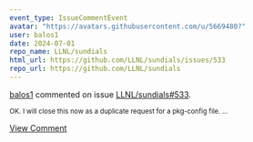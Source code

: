 ```yaml
---
event_type: IssueCommentEvent
avatar: "https://avatars.githubusercontent.com/u/5669480?"
user: balos1
date: 2024-07-01
repo_name: LLNL/sundials
html_url: https://github.com/LLNL/sundials/issues/533
repo_url: https://github.com/LLNL/sundials
---
```


<a href='https://github.com/balos1' target='_blank'>balos1</a> commented on issue <a href='https://github.com/LLNL/sundials/issues/533' target='_blank'>LLNL/sundials#533</a>.

<small>OK. I will close this now as a duplicate request for a pkg-config file. ...</small>

<a href='https://github.com/LLNL/sundials/issues/533' target='_blank'>View Comment</a>